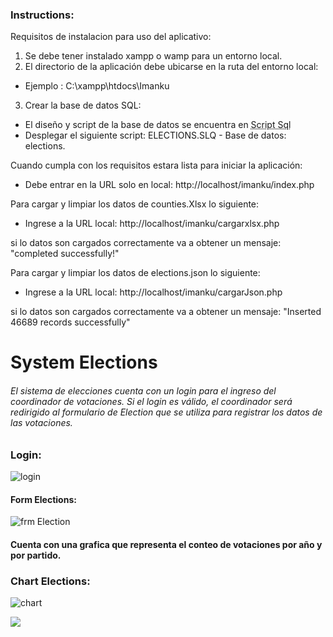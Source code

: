 ### Instructions:

Requisitos de instalacion para uso del aplicativo:

1. Se debe tener instalado xampp o wamp para un entorno local.
2. El directorio de la aplicación debe ubicarse en la ruta del entorno local:
  - Ejemplo : C:\xampp\htdocs\Imanku
3. Crear la base de datos SQL:
 - El diseño y script de la base de datos se encuentra en <abbr title="Hyper Text Markup Language">Script Sql</abbr> 
 - Desplegar el siguiente script:
ELECTIONS.SLQ - Base de datos: elections.

Cuando cumpla con los requisitos estara lista para iniciar la aplicación:
- Debe entrar en la URL solo en local:
 http://localhost/imanku/index.php

Para cargar y limpiar los datos de counties.Xlsx lo siguiente:

- Ingrese a la URL local:
 http://localhost/imanku/cargarxlsx.php

si lo datos son cargados correctamente va a obtener un mensaje:
"completed successfully!"

Para cargar y limpiar los datos de elections.json lo siguiente:

- Ingrese a la URL local:
 http://localhost/imanku/cargarJson.php

si lo datos son cargados correctamente va a obtener un mensaje:
"Inserted 46689 records successfully"

# System Elections
###### El sistema de elecciones cuenta con un login para el ingreso del coordinador de votaciones. Si el login es válido, el coordinador será redirigido al formulario de Election que se utiliza para registrar los datos de las votaciones.

### Login:

![](https://i.ibb.co/hHvy01W/Opera-Instant-nea-2022-12-30-095434-localhost.png "login")

#### Form Elections:
![](https://i.ibb.co/hRXV3QX/Opera-Instant-nea-2022-12-30-095924-localhost.png "frm Election")

#### Cuenta con una grafica que representa el conteo de votaciones por año y por partido.

### Chart Elections:
![](https://i.ibb.co/2tfBZdC/Opera-Instant-nea-2022-12-30-100515-localhost.png "chart")

![](https://i.ibb.co/vkpRvGf/Imanku-Colombia.png)



